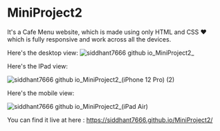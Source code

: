 # MiniProject2
It's a Cafe Menu website, which is made using only HTML and CSS ❤️ which is fully responsive and work across all the devices.

Here's the desktop view:
![siddhant7666 github io_MiniProject2_](https://github.com/siddhant7666/MiniProject2/assets/109289709/60c69cba-4da4-43ab-9451-b881040d1f76)



Here's the IPad view:

![siddhant7666 github io_MiniProject2_(iPhone 12 Pro) (2)](https://github.com/siddhant7666/MiniProject2/assets/109289709/61aed0fe-1550-4795-835c-0cd022843370)


Here's the mobile view:




![siddhant7666 github io_MiniProject2_(iPad Air)](https://github.com/siddhant7666/MiniProject2/assets/109289709/551007aa-2d06-4acd-99f5-2495ca513e55)







You can find it live at here : https://siddhant7666.github.io/MiniProject2/
